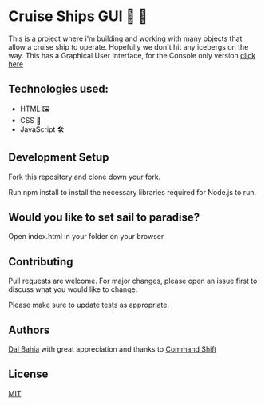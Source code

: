 # Cruise Ships GUI 🚢 🏁

This is a project where i'm building and working with many objects that allow a cruise ship to operate. Hopefully we don't hit any icebergs on the way. This has a Graphical User Interface, for the Console only version [click here](https://github.com/dsbahia/cruise-ships)

## Technologies used:

- HTML 🖼️
- CSS 🎨
- JavaScript 🛠️

## Development Setup

Fork this repository and clone down your fork.

Run npm install to install the necessary libraries required for Node.js to run.

## Would you like to set sail to paradise?

Open index.html in your folder on your browser

## Contributing

Pull requests are welcome. For major changes, please open an issue first to discuss what you would like to change.

Please make sure to update tests as appropriate.

## Authors

[Dal Bahia](https://github.com/dsbahia/) with great appreciation and thanks to [Command Shift](http://www.commandshift.co/)

## License

[MIT](https://choosealicense.com/licenses/mit/)

